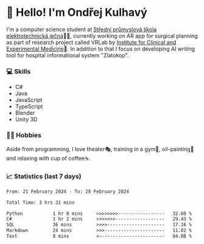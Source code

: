 # 👋 Hello! I'm Ondřej Kulhavý

I'm a computer science student at [Střední průmyslová škola elektrotechnická ječná](https://www.spsejecna.cz/)👨‍🎓, currently working on AR app for surgical planning as part of research project called VRLab by [Institute for Clinical and Experimental Medicine](https://www.ikem.cz/en/)🏥.
In addition to that I focus on developing AI writing tool for hospital informational system "Zlatokop".

### 💻 Skills
- C#
- Java
- JavaScript
- TypeScript
- Blender
- Unity 3D

### 🏋️‍♂️ Hobbies

Aside from programming, I love theater🎭, training in a gym💪, oil-painting🎨 and relaxing with cup of coffee☕.
### 📈 Statistics (last 7 days)
<!--START_SECTION:waka-->

```txt
From: 21 February 2024 - To: 28 February 2024

Total Time: 3 hrs 31 mins

Python           1 hr 8 mins     >>>>>>>>-----------------   32.60 %
C#               1 hr 2 mins     >>>>>>>------------------   29.43 %
SQL              36 mins         >>>>---------------------   17.16 %
Markdown         24 mins         >>>----------------------   11.82 %
Text             8 mins          >------------------------   04.08 %
```

<!--END_SECTION:waka-->



